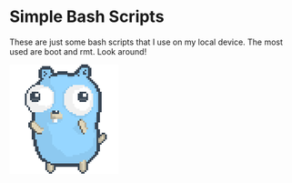# Simple Bash Scripts

These are just some bash scripts that I use on my local device. The most used are boot and rmt. Look around!

![Go Gopher Dancing]("./../Images/gopher-dance-long-3x.gif)